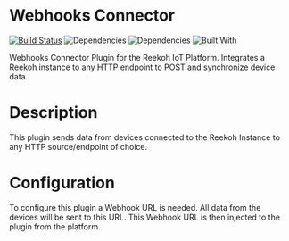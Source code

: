 # Webhooks Connector
[![Build Status](https://travis-ci.org/Reekoh/webhooks-connector.svg)](https://travis-ci.org/Reekoh/webhooks-connector)
![Dependencies](https://img.shields.io/david/Reekoh/webhooks-connector.svg)
![Dependencies](https://img.shields.io/david/dev/Reekoh/webhooks-connector.svg)
![Built With](https://img.shields.io/badge/built%20with-gulp-red.svg)

Webhooks Connector Plugin for the Reekoh IoT Platform. Integrates a Reekoh instance to any HTTP endpoint to POST and synchronize device data.

# Description
This plugin sends data from devices connected to the Reekoh Instance to any HTTP source/endpoint of choice.

# Configuration
To configure this plugin a Webhook URL is needed. All data from the devices will be sent to this URL.
This Webhook URL is then injected to the plugin from the platform.
